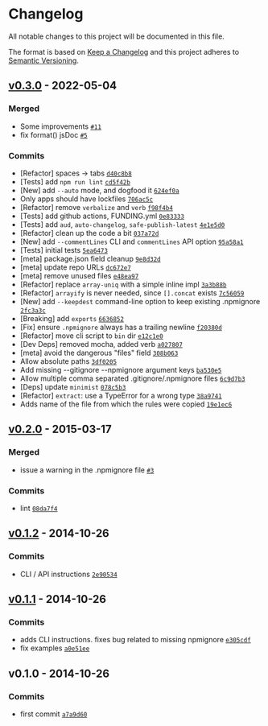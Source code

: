 # Changelog

All notable changes to this project will be documented in this file.

The format is based on [Keep a Changelog](https://keepachangelog.com/en/1.0.0/)
and this project adheres to [Semantic Versioning](https://semver.org/spec/v2.0.0.html).

## [v0.3.0](https://github.com/ljharb/npmignore/compare/v0.2.0...v0.3.0) - 2022-05-04

### Merged

- Some improvements [`#11`](https://github.com/ljharb/npmignore/pull/11)
- fix format() jsDoc [`#5`](https://github.com/ljharb/npmignore/pull/5)

### Commits

- [Refactor] spaces -&gt; tabs [`d40c8b8`](https://github.com/ljharb/npmignore/commit/d40c8b80ce6ed885df210fea6b5fe02de58d389c)
- [Tests] add `npm run lint` [`cd5f42b`](https://github.com/ljharb/npmignore/commit/cd5f42b965ff5005835eebee07bf49b5181b8a35)
- [New] add `--auto` mode, and dogfood it [`624ef0a`](https://github.com/ljharb/npmignore/commit/624ef0a57bdcac6fa4af063acdcfbaa6d218055e)
- Only apps should have lockfiles [`706ac5c`](https://github.com/ljharb/npmignore/commit/706ac5c9a7416f8537f5492ecc1e44bc736fe389)
- [Refactor] remove `verbalize` and `verb` [`f98f4b4`](https://github.com/ljharb/npmignore/commit/f98f4b46c9053d2ae250b6da5b62f3a28aca80c9)
- [Tests] add github actions, FUNDING.yml [`0e83333`](https://github.com/ljharb/npmignore/commit/0e833334d2852bf0ae8e83df79f0272c576a980c)
- [Tests] add `aud`, `auto-changelog`, `safe-publish-latest` [`4e1e5d0`](https://github.com/ljharb/npmignore/commit/4e1e5d07485967ed363fc290743ead01f8c62870)
- [Refactor] clean up the code a bit [`037a72d`](https://github.com/ljharb/npmignore/commit/037a72d25ed1dc05bb04dc1cc7bb15a178cfda5e)
- [New] add `--commentLines` CLI and `commentLines` API option [`95a58a1`](https://github.com/ljharb/npmignore/commit/95a58a15726a86aace5311c43d3b86f27394855b)
- [Tests] initial tests [`5ea6473`](https://github.com/ljharb/npmignore/commit/5ea64732a980b4c004ce1aa669dda3a3e56c8877)
- [meta] package.json field cleanup [`9e8d32d`](https://github.com/ljharb/npmignore/commit/9e8d32db589ed5d608cbf3c82cd650c89c79027f)
- [meta] update repo URLs [`dc672e7`](https://github.com/ljharb/npmignore/commit/dc672e7857ccb1ebea9057fc12c522b96af75033)
- [meta] remove unused files [`e48ea97`](https://github.com/ljharb/npmignore/commit/e48ea977caf9d6f6a2b3451d9d6bbf78ef6c4f0f)
- [Refactor] replace `array-uniq` with a simple inline impl [`3a3b88b`](https://github.com/ljharb/npmignore/commit/3a3b88b89d089f6abb5e38c9db48b9efc19f2725)
- [Refactor] `arrayify` is never needed, since `[].concat` exists [`7c56059`](https://github.com/ljharb/npmignore/commit/7c560595e95a9e7a43ef4139d76fe3f73a39ad97)
- [New] add `--keepdest` command-line option to keep existing .npmignore [`2fc3a3c`](https://github.com/ljharb/npmignore/commit/2fc3a3c5b55409196f5b1601e353388a06f47bee)
- [Breaking] add `exports` [`6636852`](https://github.com/ljharb/npmignore/commit/6636852dc675555ac3e3871b0d29d6fc9c4ab6f6)
- [Fix] ensure `.npmignore` always has a trailing newline [`f20380d`](https://github.com/ljharb/npmignore/commit/f20380d584e25ed9c72557dbf825bcd3b4e379ac)
- [Refactor] move cli script to `bin` dir [`e12c1e0`](https://github.com/ljharb/npmignore/commit/e12c1e0541400d3c732ece53bfb7b8b868980c1d)
- [Dev Deps] removed mocha, added verb [`a027807`](https://github.com/ljharb/npmignore/commit/a0278072e0854df5f5938ac568ad4870005e2484)
- [meta] avoid the dangerous "files" field [`308b063`](https://github.com/ljharb/npmignore/commit/308b0632c5db6b3d87497749ae84cd5cb6bc5943)
- Allow absolute paths [`3df0205`](https://github.com/ljharb/npmignore/commit/3df0205b0149b520dd1785b7322197c782326fa2)
- Add missing --gitignore --npmignore argument keys [`ba530e5`](https://github.com/ljharb/npmignore/commit/ba530e5b88e07b5e6df70da60283f4d70567ac19)
- Allow multiple comma separated .gitignore/.npmignore files [`6c9d7b3`](https://github.com/ljharb/npmignore/commit/6c9d7b36b8bd2bd8f3e352d778cd9ce2d96f4ca4)
- [Deps] update `minimist` [`078c5b3`](https://github.com/ljharb/npmignore/commit/078c5b32842d816005306e5bf42cfdd2c4c19a63)
- [Refactor] `extract`: use a TypeError for a wrong type [`38a9741`](https://github.com/ljharb/npmignore/commit/38a97415288f8c80872009cad4f2485bb1820f87)
- Adds name of the file from which the rules were copied [`19e1ec6`](https://github.com/ljharb/npmignore/commit/19e1ec6216a93aad0b6009993fe5cbc9e9e072f1)

## [v0.2.0](https://github.com/ljharb/npmignore/compare/v0.1.2...v0.2.0) - 2015-03-17

### Merged

- issue a warning in the .npmignore file [`#3`](https://github.com/ljharb/npmignore/pull/3)

### Commits

- lint [`08da7f4`](https://github.com/ljharb/npmignore/commit/08da7f4c81fd12f50f16e374daa9aba25b4451d9)

## [v0.1.2](https://github.com/ljharb/npmignore/compare/v0.1.1...v0.1.2) - 2014-10-26

### Commits

- CLI / API instructions [`2e90534`](https://github.com/ljharb/npmignore/commit/2e90534d73680fe2bf5114828534c9a98dcf972c)

## [v0.1.1](https://github.com/ljharb/npmignore/compare/v0.1.0...v0.1.1) - 2014-10-26

### Commits

- adds CLI instructions. fixes bug related to missing npmignore [`e305cdf`](https://github.com/ljharb/npmignore/commit/e305cdf245e24c84abb6eac65ae9581a082be4f1)
- fix examples [`a0e51ee`](https://github.com/ljharb/npmignore/commit/a0e51eed813a217c7cd8eb59b652c28cbd81432a)

## v0.1.0 - 2014-10-26

### Commits

- first commit [`a7a9d60`](https://github.com/ljharb/npmignore/commit/a7a9d605b3af6fdfe23787aa46bc029a2494f0e0)
